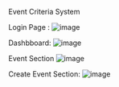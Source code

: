 Event Criteria System

Login Page :
![image](https://github.com/WenDEVLIFE/Event-Application/assets/117834496/af2d1dc4-85f4-4e19-a8c2-362004afd917)

Dashbboard:
![image](https://github.com/WenDEVLIFE/Event-Application/assets/117834496/ad0cde5c-05f2-4bf7-8caf-32eacb48fa5b)

Event Section
![image](https://github.com/WenDEVLIFE/Event-Application/assets/117834496/46580b0e-a504-4a81-95fe-12fc040dfc05)


Create Event Section:
![image](https://github.com/WenDEVLIFE/Event-Application/assets/117834496/a9b86484-bb07-41b2-81dd-884b95fab6a5)




